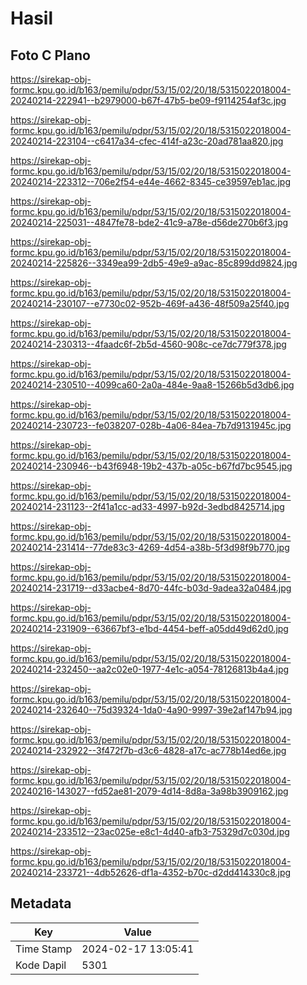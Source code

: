 # Hasil

## Foto C Plano

https://sirekap-obj-formc.kpu.go.id/b163/pemilu/pdpr/53/15/02/20/18/5315022018004-20240214-222941--b2979000-b67f-47b5-be09-f9114254af3c.jpg

https://sirekap-obj-formc.kpu.go.id/b163/pemilu/pdpr/53/15/02/20/18/5315022018004-20240214-223104--c6417a34-cfec-414f-a23c-20ad781aa820.jpg

https://sirekap-obj-formc.kpu.go.id/b163/pemilu/pdpr/53/15/02/20/18/5315022018004-20240214-223312--706e2f54-e44e-4662-8345-ce39597eb1ac.jpg

https://sirekap-obj-formc.kpu.go.id/b163/pemilu/pdpr/53/15/02/20/18/5315022018004-20240214-225031--4847fe78-bde2-41c9-a78e-d56de270b6f3.jpg

https://sirekap-obj-formc.kpu.go.id/b163/pemilu/pdpr/53/15/02/20/18/5315022018004-20240214-225826--3349ea99-2db5-49e9-a9ac-85c899dd9824.jpg

https://sirekap-obj-formc.kpu.go.id/b163/pemilu/pdpr/53/15/02/20/18/5315022018004-20240214-230107--e7730c02-952b-469f-a436-48f509a25f40.jpg

https://sirekap-obj-formc.kpu.go.id/b163/pemilu/pdpr/53/15/02/20/18/5315022018004-20240214-230313--4faadc6f-2b5d-4560-908c-ce7dc779f378.jpg

https://sirekap-obj-formc.kpu.go.id/b163/pemilu/pdpr/53/15/02/20/18/5315022018004-20240214-230510--4099ca60-2a0a-484e-9aa8-15266b5d3db6.jpg

https://sirekap-obj-formc.kpu.go.id/b163/pemilu/pdpr/53/15/02/20/18/5315022018004-20240214-230723--fe038207-028b-4a06-84ea-7b7d9131945c.jpg

https://sirekap-obj-formc.kpu.go.id/b163/pemilu/pdpr/53/15/02/20/18/5315022018004-20240214-230946--b43f6948-19b2-437b-a05c-b67fd7bc9545.jpg

https://sirekap-obj-formc.kpu.go.id/b163/pemilu/pdpr/53/15/02/20/18/5315022018004-20240214-231123--2f41a1cc-ad33-4997-b92d-3edbd8425714.jpg

https://sirekap-obj-formc.kpu.go.id/b163/pemilu/pdpr/53/15/02/20/18/5315022018004-20240214-231414--77de83c3-4269-4d54-a38b-5f3d98f9b770.jpg

https://sirekap-obj-formc.kpu.go.id/b163/pemilu/pdpr/53/15/02/20/18/5315022018004-20240214-231719--d33acbe4-8d70-44fc-b03d-9adea32a0484.jpg

https://sirekap-obj-formc.kpu.go.id/b163/pemilu/pdpr/53/15/02/20/18/5315022018004-20240214-231909--63667bf3-e1bd-4454-beff-a05dd49d62d0.jpg

https://sirekap-obj-formc.kpu.go.id/b163/pemilu/pdpr/53/15/02/20/18/5315022018004-20240214-232450--aa2c02e0-1977-4e1c-a054-78126813b4a4.jpg

https://sirekap-obj-formc.kpu.go.id/b163/pemilu/pdpr/53/15/02/20/18/5315022018004-20240214-232640--75d39324-1da0-4a90-9997-39e2af147b94.jpg

https://sirekap-obj-formc.kpu.go.id/b163/pemilu/pdpr/53/15/02/20/18/5315022018004-20240214-232922--3f472f7b-d3c6-4828-a17c-ac778b14ed6e.jpg

https://sirekap-obj-formc.kpu.go.id/b163/pemilu/pdpr/53/15/02/20/18/5315022018004-20240216-143027--fd52ae81-2079-4d14-8d8a-3a98b3909162.jpg

https://sirekap-obj-formc.kpu.go.id/b163/pemilu/pdpr/53/15/02/20/18/5315022018004-20240214-233512--23ac025e-e8c1-4d40-afb3-75329d7c030d.jpg

https://sirekap-obj-formc.kpu.go.id/b163/pemilu/pdpr/53/15/02/20/18/5315022018004-20240214-233721--4db52626-df1a-4352-b70c-d2dd414330c8.jpg


## Metadata

| Key        | Value               |
| ---------- | ------------------- |
| Time Stamp | 2024-02-17 13:05:41 |
| Kode Dapil | 5301                |



